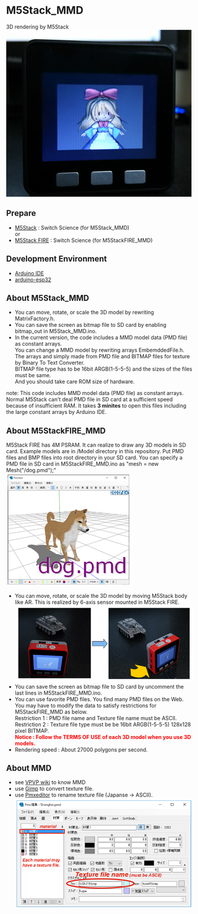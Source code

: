# M5Stack_MMD
3D rendering by M5Stack<br>
 ![MMD](doc/MMD.jpg)<br>

## Prepare
- [M5Stack](https://www.switch-science.com/catalog/3647/)  : Switch Science (for M5Stack_MMD)
<br>or
- [M5Stack FIRE](https://www.switch-science.com/catalog/3953/)  : Switch Science (for M5StackFIRE_MMD)

## Development Environment
- [Arduino IDE](https://www.arduino.cc/en/main/software)
- [arduino-esp32](https://github.com/espressif/arduino-esp32)

## About M5Stack_MMD
- You can move, rotate, or scale the 3D model by rewriting MatrixFactory.h.
- You can save the screen as bitmap file to SD card by enabling bitmap_out in M5Stack_MMD.ino.
- In the current version, the code includes a MMD model data (PMD file) as constant arrays.<br>
  You can change a MMD model by rewriting  arrays EmbemddedFile.h.<br>
  The arrays and simply made from PMD file and BITMAP files for texture by Binary To Text Converter.<br>
  BITMAP file type has to be 16bit ARGB(1-5-5-5) and the sizes of the files must be same.<br>
  And you should take care ROM size of hardware.

note: This code includes MMD model data (PMD file) as constant arrays. Normal M5Stack can't deal PMD file in SD card at a sufficient speed because of insufficient RAM. It takes <b>3 minites</b> to open this files including the large constant arrays by Arduino IDE. 

## About M5StackFIRE_MMD
M5Stack FIRE has 4M PSRAM. It can realize to draw any 3D models in SD card.
Example models are in /Model directory in this repository. 
Put PMD files and BMP files into root directory in your SD card.
You can specify a PMD file in SD card in M5StackFIRE_MMD.ino as "mesh = new Mesh("/dog.pmd");"<br>
 ![dog](doc/dog.png)<br>
- You can move, rotate, or scale the 3D model by moving M5Stack body like AR. This is realized by 6-axis sensor mounted in M5Stack FIRE.
 ![AR](doc/ARlikeMotion.png)<br>
- You can save the screen as bitmap file to SD card by uncomment the last lines in M5StackFIRE_MMD.ino.
- You can use favorite PMD files. You find many PMD files on the Web. You may have to modify the data to satisfy restrictions for M5StackFIRE_MMD as below.<br>
  Restriction 1 : PMD file name and Texture file name must be ASCII.<br>
  Restriction 2 : Texture file type must be be 16bit ARGB(1-5-5-5) 128x128 pixel BITMAP.<br>
  <b><font color= "#ff0000">Notice : Follow the TERMS OF USE of each 3D model when you use 3D models.</font></b>
- Rendering speed : About 27000 polygons per second.<br>
  
## About MMD
- see [VPVP wiki](https://www6.atwiki.jp/vpvpwiki) to know MMD
- use [Gimp](https://www.gimp.org/) to convert texture file.
- use [Pmxeditor](http://kkhk22.seesaa.net/category/14045227-1.html) to rename texture file (Japanse -> ASCII).<br>
 ![PMXEditor](doc/PMXEditor.png)
